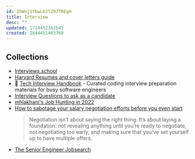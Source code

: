```yaml
---
id: 1hWujSYbwL6JTZ97TREgH
title: Interview
desc: ""
updated: 1714452352541
created: 1644451403760
---
```


## Collections

- [Interviews.school](https://interviews.school/)
- [Harvard Resumes and cover letters guide](https://hwpi.harvard.edu/files/ocs/files/hes-resume-cover-letter-guide.pdf)
- 💯 [Tech Interview Handbook](https://github.com/yangshun/tech-interview-handbook) - Curated coding interview preparation materials for busy software engineers
- [Interview Questions to ask as a candidate](https://docs.google.com/spreadsheets/d/11DoQ-Bhvs5mfRwB0Bz6OHwoChhFVK7u_KqlbFgR-ezY/)
- [mhlakhani's Job Hunting in 2022](https://mhlakhani.com/blog/2023/01/tech-job-market/)
- [How to sabotage your salary negotiation efforts before you even start](https://interviewing.io/blog/sabotage-salary-negotiation-before-even-start)
  > Negotiation isn’t about saying the right thing. It’s about laying a foundation: not revealing anything until you’re ready to negotiate, not negotiating too early, and making sure that you’ve set yourself up to have multiple offers.
- [The Senior Engineer Jobsearch](https://www.jobsearch.dev/)
